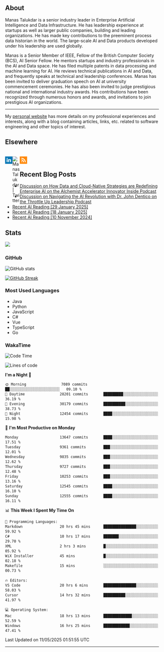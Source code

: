 ## About

Manas Talukdar is a senior industry leader in Enterprise Artificial Intelligence and Data Infrastructure. He has leadership experience at startups as well as larger public companies, building and leading organizations. He has made key contributions to the preeminent process data historian in the world. The large-scale AI and Data products developed under his leadership are used globally.

Manas is a Senior Member of IEEE, Fellow of the British Computer Society (BCS), AI Senior Fellow. He mentors startups and industry professionals in the AI and Data space. He has filed multiple patents in data processing and machine learning for AI. He reviews technical publications in AI and Data, and frequently speaks at technical and leadership conferences. Manas has been invited to deliver graduation speech on AI at university commencement ceremonies. He has also been invited to judge prestigious national and international industry awards. His contributions have been recognized through numerous honors and awards, and invitations to join prestigious AI organizations.

---

My [personal website](https://manastalukdar.github.io/) has more details on my professional experiences and interests, along with a blog containing articles, links, etc. related to software engineering and other topics of interest.

## Elsewhere

</br>

<a href="https://www.linkedin.com/in/manastalukdar" target="_blank">
  <img align="left" alt="Manas Talukdar | Linkedin" width="24px" src="https://raw.githubusercontent.com/edent/SuperTinyIcons/master/images/svg/linkedin.svg" />
</a>
<a href="https://www.twitter.com/manastalukdar" target="_blank">
  <img align="left" alt="Manas Talukdar | Twitter" width="24px" src="https://github.com/TheDudeThatCode/TheDudeThatCode/blob/master/Assets/Twitter.svg" />
</a>
<a href="https://manastalukdar.github.io/" target="_blank">
  <img align="left" alt="Manas Talukdar | Website" width="24px" src="https://github.com/edent/SuperTinyIcons/blob/master/images/svg/rss.svg" />
</a>

</br>

## Recent Blog Posts

<!-- BLOG:START -->
- [Discussion on How Data and Cloud-Native Strategies are Redefining Enterprise AI on the Alchemist Accelerator Innovator Inside Podcast](https://manastalukdar.github.io/blog/2025/03/18/discussion-data-enterprise-ai-alchemist-accelerator-innovators-inside-podcast/)
- [Discussion on Navigating the AI Revolution with Dr. John Dentico on the Throttle Up Leadership Podcast](https://manastalukdar.github.io/blog/2025/03/07/discussion-ai-dr-john-dentico-throttle-up-leadership-podcast/)
- [Recent AI Reading [29 January 2025]](https://manastalukdar.github.io/blog/2025/01/29/recent-ai-reading-29-january-2025/)
- [Recent AI Reading [18 January 2025]](https://manastalukdar.github.io/blog/2025/01/18/recent-ai-reading-18-january-2025/)
- [Recent AI Reading [10 November 2024]](https://manastalukdar.github.io/blog/2024/11/10/recent-ai-reading-10-november-2024/)
<!-- BLOG:END -->

## Stats

![](https://komarev.com/ghpvc/?username=manastalukdar)

### GitHub

![GitHub stats](https://github-readme-stats.vercel.app/api?username=manastalukdar&show_icons=true&hide_border=true&hide_rank=true&hide_title=true&icon_color=79ff97&text_color=cecac3&bg_color=4d4b4b)

[![GitHub Streak](https://streak-stats.demolab.com?user=manastalukdar&hide_border=true&border_radius=4&date_format=M%20j%5B%2C%20Y%5D&background=4D4B4B)](https://git.io/streak-stats)

### Most Used Languages

- Java
- Python
- JavaScript
- C#
- Vue
- TypeScript
- Go

<!--
![Top Langs](https://github-readme-stats.vercel.app/api/top-langs/?username=manastalukdar&layout=compact&hide_border=true&hide_title=true&icon_color=79ff97&text_color=cecac3&bg_color=4d4b4b)
-->

### WakaTime

<!--START_SECTION:waka-->
![Code Time](http://img.shields.io/badge/Code%20Time-5%2C583%20hrs%2051%20mins-blue)

![Lines of code](https://img.shields.io/badge/From%20Hello%20World%20I%27ve%20Written-22.7%20million%20lines%20of%20code-blue)

**I'm a Night 🦉** 

```text
🌞 Morning                7089 commits        ██░░░░░░░░░░░░░░░░░░░░░░░   09.10 % 
🌆 Daytime                28201 commits       █████████░░░░░░░░░░░░░░░░   36.19 % 
🌃 Evening                30179 commits       ██████████░░░░░░░░░░░░░░░   38.73 % 
🌙 Night                  12454 commits       ████░░░░░░░░░░░░░░░░░░░░░   15.98 % 
```
📅 **I'm Most Productive on Monday** 

```text
Monday                   13647 commits       ████░░░░░░░░░░░░░░░░░░░░░   17.51 % 
Tuesday                  9361 commits        ███░░░░░░░░░░░░░░░░░░░░░░   12.01 % 
Wednesday                9835 commits        ███░░░░░░░░░░░░░░░░░░░░░░   12.62 % 
Thursday                 9727 commits        ███░░░░░░░░░░░░░░░░░░░░░░   12.48 % 
Friday                   10253 commits       ███░░░░░░░░░░░░░░░░░░░░░░   13.16 % 
Saturday                 12545 commits       ████░░░░░░░░░░░░░░░░░░░░░   16.10 % 
Sunday                   12555 commits       ████░░░░░░░░░░░░░░░░░░░░░   16.11 % 
```


📊 **This Week I Spent My Time On** 

```text
💬 Programming Languages: 
Markdown                 20 hrs 45 mins      ███████████████░░░░░░░░░░   59.92 % 
C#                       10 hrs 17 mins      ███████░░░░░░░░░░░░░░░░░░   29.70 % 
XML                      2 hrs 3 mins        █░░░░░░░░░░░░░░░░░░░░░░░░   05.92 % 
WiX Installer            45 mins             █░░░░░░░░░░░░░░░░░░░░░░░░   02.18 % 
Makefile                 15 mins             ░░░░░░░░░░░░░░░░░░░░░░░░░   00.73 % 

🔥 Editors: 
VS Code                  20 hrs 6 mins       ███████████████░░░░░░░░░░   58.03 % 
Cursor                   14 hrs 32 mins      ██████████░░░░░░░░░░░░░░░   41.97 % 

💻 Operating System: 
Mac                      18 hrs 13 mins      █████████████░░░░░░░░░░░░   52.59 % 
Windows                  16 hrs 25 mins      ████████████░░░░░░░░░░░░░   47.41 % 
```


 Last Updated on 11/05/2025 01:51:55 UTC
<!--END_SECTION:waka-->

---

<!--

**manastalukdar/manastalukdar** is a ✨ _special_ ✨ repository because its `README.md` (this file) appears on your GitHub profile.

Here are some ideas to get you started:

- 🔭 I’m currently working on ...
- 🌱 I’m currently learning ...
- 👯 I’m looking to collaborate on ...
- 🤔 I’m looking for help with ...
- 💬 Ask me about ...
- 📫 How to reach me: ...
- 😄 Pronouns: ...
- ⚡ Fun fact: ...
-->
